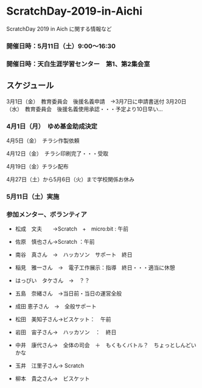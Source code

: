 # ScratchDay-2019-in-Aichi
ScratchDay 2019 in Aich に関する情報など

### 開催日時：5月11日（土）9:00～16:30
### 開催日時：天白生涯学習センター　第1、第2集会室

## スケジュール

3月1日（金）　教育委員会　後援名義申請　→3月7日に申請書送付
3月20日（水）　教育委員会　後援名義使用承認・・・予定より10日早い...


### 4月1日（月）　ゆめ基金助成決定

4月5日（金）　チラシ作製依頼

4月12日（金）　チラシ印刷完了・・・受取

4月19日（金）チラシ配布


4月27日（土）から5月6日（火）まで学校関係お休み

### 5月11日（土）実施 

### 参加メンター、ボランティア
+ 松成　文夫　　→Scratch　+　micro:bit : 午前

+ 佐原　慎也さん→Scratch ：午前

+ 南谷　真さん　→　ハッカソン　サポート　終日

+ 稲見　雅一さん　→　電子工作展示：指導　終日・・・適当に休憩

+ はっぴい　タケさん　→　？？

+ 五島　奈緒さん　→当日前・当日の運営全般

+ 成田 恵子さん　→　全般サポート

+ 松田　美知子さん→ビスケット：　午前

+ 岩田　宙子さん→　ハッカソン　：　終日

+ 中井　康代さん→　全体の司会　＋　もくもくバトル？　ちょっとしんどいかな

+ 玉井　江里子さん→ Scratch

+ 柳本　貴之さん→　ビスケット

